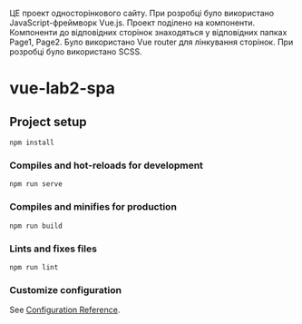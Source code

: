 ЦЕ проект односторінкового сайту.
При розробці було використано JavaScript-фреймворк Vue.js.
Проект поділено на компоненти. Компоненти до відповідних сторінок знаходяться у відповідних папках Page1, Page2.
Було використано Vue router для лінкування сторінок.
При розробці було використано SCSS.


# vue-lab2-spa

## Project setup
```
npm install
```

### Compiles and hot-reloads for development
```
npm run serve
```

### Compiles and minifies for production
```
npm run build
```

### Lints and fixes files
```
npm run lint
```

### Customize configuration
See [Configuration Reference](https://cli.vuejs.org/config/).
